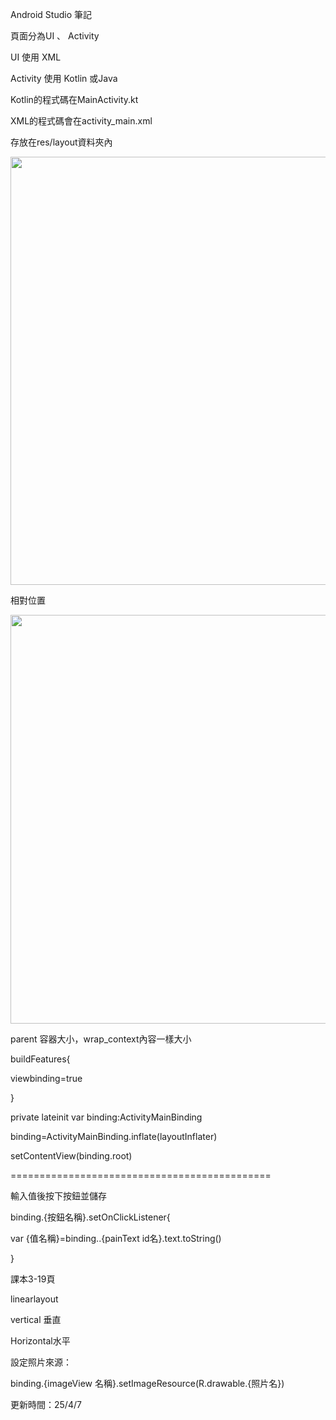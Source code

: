 Android Studio 筆記

頁面分為UI 、 Activity

UI 使用 XML

Activity 使用 Kotlin 或Java

Kotlin的程式碼在MainActivity.kt

XML的程式碼會在activity_main.xml

存放在res/layout資料夾內

<img src="file:///C:/Users/88697/AppData/Roaming/marktext/images/2025-04-05-16-48-50-image.png" title="" alt="" width="685">

相對位置

<img title="" src="file:///C:/Users/88697/AppData/Roaming/marktext/images/2025-04-05-16-57-57-image.png" alt="" width="654">

parent 容器大小，wrap_context內容一樣大小

buildFeatures{

viewbinding=true

}

private lateinit var  binding:ActivityMainBinding

binding=ActivityMainBinding.inflate(layoutInflater)

setContentView(binding.root)

=============================================

輸入值後按下按鈕並儲存

binding.{按鈕名稱}.setOnClickListener{

var  {值名稱}=binding..{painText id名}.text.toString()

}

課本3-19頁

linearlayout  

vertical 垂直

Horizontal水平

設定照片來源：

binding.{imageView 名稱}.setImageResource(R.drawable.{照片名})

更新時間：25/4/7
